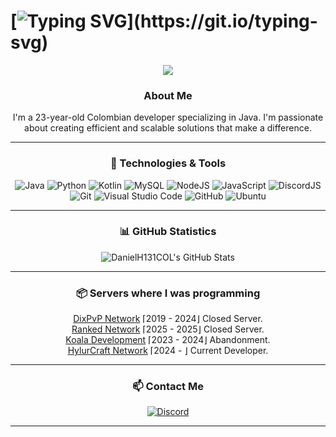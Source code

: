 # [![Typing SVG](https://readme-typing-svg.herokuapp.com/?color=ffffff&size=35&center=true&vCenter=true&width=1000&lines=Hello,+my+name+is+DanielH131COL;I'm+23+years+old.;)](https://git.io/typing-svg)
<div align="center">

<p align="center">
  <a href="https://github.com/DanielH131COL">
    <img src="https://komarev.com/ghpvc/?username=DanielH131COL&color=red">
  </a>
</p>

### About Me
I'm a 23-year-old Colombian developer specializing in Java. I'm passionate about creating efficient and scalable solutions that make a difference.

---
### 🚀 Technologies & Tools

![Java](https://img.shields.io/badge/java-%23ED8B00.svg?style=for-the-badge&logo=openjdk&logoColor=white) ![Python](https://img.shields.io/badge/python-%2314354C.svg?style=for-the-badge&logo=python&logoColor=white) ![Kotlin](https://img.shields.io/badge/kotlin-%237F52FF.svg?style=for-the-badge&logo=kotlin&logoColor=white) ![MySQL](https://img.shields.io/badge/mysql-%2300f.svg?style=for-the-badge&logo=mysql&logoColor=white) ![NodeJS](https://img.shields.io/badge/node.js-%2343853D.svg?style=for-the-badge&logo=node.js&logoColor=white) ![JavaScript](https://img.shields.io/badge/javascript-%23323330.svg?style=for-the-badge&logo=javascript&logoColor=%23F7DF1E) ![DiscordJS](https://img.shields.io/badge/discord.js-%232C3454.svg?style=for-the-badge&logo=Discord&logoColor=Blue) ![Git](https://img.shields.io/badge/git-%23F05033.svg?style=for-the-badge&logo=git&logoColor=white) ![Visual Studio Code](https://img.shields.io/badge/VisualStudioCode-0078d7.svg?style=for-the-badge&logo=visual-studio-code&logoColor=white) ![GitHub](https://img.shields.io/badge/github-%23121011.svg?style=for-the-badge&logo=github&logoColor=white) ![Ubuntu](https://img.shields.io/badge/Ubuntu-E95420?style=for-the-badge&logo=ubuntu&logoColor=white)

---

### 📊 GitHub Statistics
![DanielH131COL's GitHub Stats](https://github-readme-stats.vercel.app/api?username=DanielH131COL&show_icons=true&theme=radical&count_private=true&include_all_commits=true)

---

<div style="text-align: center;">
  <h3>📦 Servers where I was programming</h3>
  <ul style="list-style: none; padding: 0;">
    <li><a href="https://discord.gg/DixPvPNetwork" target="_blank">DixPvP Network</a> ⌈2019 - 2024⌋ Closed Server.</li>
    <li><a href="https://discord.gg/rankedrip" target="_blank">Ranked Network</a> ⌈2025 - 2025⌋ Closed Server.</li>
    <li><a href="https://discord.gg/koaladevelopment" target="_blank">Koala Development</a> ⌈2023 - 2024⌋ Abandonment.</li>
    <li><a href="https://discord.gg/4JD8P2SuGU" target="_blank">HylurCraft Network</a> ⌈2024 - ⌋ Current Developer.</li>
  </ul>
</div>

---

### 📫 Contact Me
<div>
  <a href="https://discord.gg/WHp6F6Kqa4"><img src="https://img.shields.io/badge/danielh131col2-%237289DA.svg?style=for-the-badge&logo=discord&logoColor=white" alt="Discord"></a>
</div>
</div>

---

